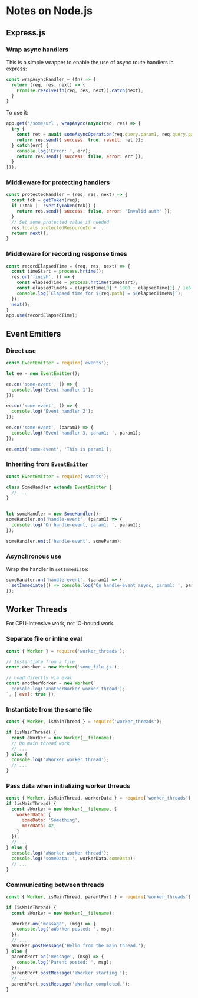 # Notes on Node.js


## Express.js


### Wrap async handlers

This is a simple wrapper to enable the use of async route handlers in express:

```javascript
const wrapAsyncHandler = (fn) => {
  return (req, res, next) => {
    Promise.resolve(fn(req, res, next)).catch(next);
  }
}
```

To use it:
```javascript
app.get('/some/url', wrapAsync(async(req, res) => {
  try {
    const ret = await someAsyncOperation(req.query.param1, req.query.param2);
    return res.send({ success: true, result: ret });
  } catch(err) {
    console.log('Error: ', err);
    return res.send({ success: false, error: err });
  }
}));
```


### Middleware for protecting handlers

```javascript
const protectedHandler = (req, res, next) => {
  const tok = getToken(req);
  if (!tok || !verifyToken(tok)) {
    return res.send({ success: false, error: 'Invalid auth' });
  }
  // Set some protected value if needed
  res.locals.protectedResourceId = ...
  return next();
}
```


### Middleware for recording response times

```javascript
const recordElapsedTime = (req, res, next) => {
  const timeStart = process.hrtime();
  res.on('finish', () => {
    const elapsedTime = process.hrtime(timeStart);
    const elapsedTimeMs = elapsedTime[0] * 1000 + elapsedTime[1] / 1e6;
    console.log(`Elapsed time for ${req.path} = ${elapsedTimeMs}`);
  });
  next();
}
app.use(recordElapsedTime);
```


## Event Emitters

### Direct use

```javascript
const EventEmitter = require('events');

let ee = new EventEmitter();

ee.on('some-event', () => {
  console.log('Event handler 1');
});

ee.on('some-event', () => {
  console.log('Event handler 2');
});

ee.on('some-event', (param1) => {
  console.log('Event handler 3, param1: ', param1);
});

ee.emit('some-event', 'This is param1');
```


### Inheriting from `EventEmitter`

```javascript
const EventEmitter = require('events');

class SomeHandler extends EventEmitter {
  // ...
}


let someHandler = new SomeHandler();
someHandler.on('handle-event', (param1) => {
  console.log('On handle-event, param1: ', param1);
});

someHandler.emit('handle-event', someParam);
```


### Asynchronous use

Wrap the handler in `setImmediate`:

```javascript
someHandler.on('handle-event', (param1) => {
  setImmediate(() => console.log('On handle-event async, param1: ', param1));
});
```


## Worker Threads

For CPU-intensive work, not IO-bound work.

### Separate file or inline eval

```javascript
const { Worker } = require('worker_threads');

// Instantiate from a file
const aWorker = new Worker('some_file.js');

// Load directly via eval
const anotherWorker = new Worker(`
  console.log('anotherWorker worker thread');
`, { eval: true });
```


### Instantiate from the same file

```javascript
const { Worker, isMainThread } = require('worker_threads');

if (isMainThread) {
  const aWorker = new Worker(__filename);
  // Do main thread work
  // ...
} else {
  console.log('aWorker worker thread');
  // ...
}
```


### Pass data when initializing worker threads

```javascript
const { Worker, isMainThread, workerData } = require('worker_threads');
if (isMainThread) {
  const aWorker = new Worker(__filename, {
    workerData: {
      someData: 'Something',
      moreData: 42,
    }
  });
  // ...
} else {
  console.log('aWorker worker thread');
  console.log('someData: ', workerData.someData);
  // ...
}
```


### Communicating between threads

```javascript
const { Worker, isMainThread, parentPort } = require('worker_threads');

if (isMainThread) {
  const aWorker = new Worker(__filename);

  aWorker.on('message', (msg) => {
    console.log('aWorker posted: ', msg);
  });
  // ...
  aWorker.postMessage('Hello from the main thread.');
} else {
  parentPort.on('message', (msg) => {
    console.log('Parent posted: ', msg);
  });
  parentPort.postMessage('aWorker starting.');
  // ...
  parentPort.postMessage('aWorker completed.');
}
```
